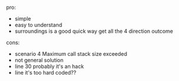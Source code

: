 pro:
- simple
- easy to understand
- surroundings is a good quick way get all the 4 direction outcome

cons:
- scenario 4 Maximum call stack size exceeded
- not general solution
- line 30 probably it's an hack
- line it's too hard coded??